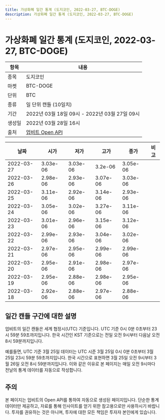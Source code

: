 ```yaml
---
title: 가상화폐 일간 통계 (도지코인, 2022-03-27, BTC-DOGE)
description: 가상화폐 일간 통계 (도지코인, 2022-03-27, BTC-DOGE)
---
```


가상화폐 일간 통계 (도지코인, 2022-03-27, BTC-DOGE)
===

|항목|내용|
|--|--|
|종목|도지코인|
|마켓|BTC-DOGE|
|단위|BTC|
|종류|일 단위 캔들 (10일치)|
|기간|2022년 03월 18일 09시 - 2022년 03월 27일 09시|
|생성일|2022년 03월 28일 16시|
|출처|[업비트 Open API](https://docs.upbit.com)|


|날짜|시가|저가|고가|종가|비고|
|--|--|--|--|--|--|
|2022-03-27|3.03e-06|3.03e-06|3.2e-06|3.05e-06|    |
|2022-03-26|2.98e-06|2.93e-06|3.07e-06|3.03e-06|    |
|2022-03-25|3.11e-06|2.92e-06|3.14e-06|2.93e-06|    |
|2022-03-24|3.05e-06|3.02e-06|3.27e-06|3.11e-06|    |
|2022-03-23|3.01e-06|2.96e-06|3.15e-06|3.12e-06|    |
|2022-03-22|2.99e-06|2.93e-06|3.04e-06|3.02e-06|    |
|2022-03-21|2.97e-06|2.95e-06|2.99e-06|2.99e-06|    |
|2022-03-20|2.95e-06|2.91e-06|2.98e-06|2.97e-06|    |
|2022-03-19|2.95e-06|2.88e-06|2.98e-06|2.95e-06|    |
|2022-03-18|2.92e-06|2.88e-06|2.97e-06|2.88e-06|    |


일간 캔들 구간에 대한 설명
---


업비트의 일간 캔들은 세계 협정시(UTC) 기준입니다. 
UTC 기준 0시 0분 0초부터 23시 59분 59초까지입니다. 
한국 시간인 KST 기준으로는 전일 오전 9시부터 다음날 오전 8시 59분까지입니다. 


예를들면, UTC 기준 3월 25일 데이터는 UTC 시준 3월 25일 0시 0분 0초부터 3월 25일 23시 59분 59초까지입니다. 
한국 시간으로 표현하면 3월 25일 오전 9시부터 3월 26일 오전 8시 59분까지입니다. 
이와 같은 이유로 본 페이지는 매일 오전 9시마다 전날의 통계 데이터를 자동으로 작성합니다. 


주의
---


본 페이지는 업비트의 Open API를 통하여 자동으로 생성된 페이지입니다. 
단순한 통계 데이터만 제공하고, 자료를 통해 인사이트를 얻기 위한 참고용으로만 사용하시기 바랍니다. 
투자를 권유하는 것은 아니며, 투자에 대한 모든 책임은 투자자 본인에게 있습니다. 

